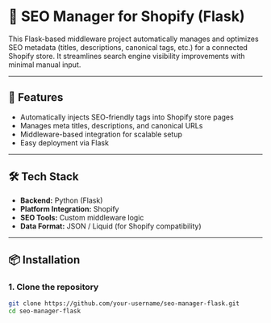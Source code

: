 # 🧠 SEO Manager for Shopify (Flask)

This Flask-based middleware project automatically manages and optimizes SEO metadata (titles, descriptions, canonical tags, etc.) for a connected Shopify store. It streamlines search engine visibility improvements with minimal manual input.

---

## 🚀 Features

- Automatically injects SEO-friendly tags into Shopify store pages
- Manages meta titles, descriptions, and canonical URLs
- Middleware-based integration for scalable setup
- Easy deployment via Flask

---

## 🛠️ Tech Stack

- **Backend:** Python (Flask)
- **Platform Integration:** Shopify
- **SEO Tools:** Custom middleware logic
- **Data Format:** JSON / Liquid (for Shopify compatibility)

---

## 📦 Installation

### 1. Clone the repository

```bash
git clone https://github.com/your-username/seo-manager-flask.git
cd seo-manager-flask
